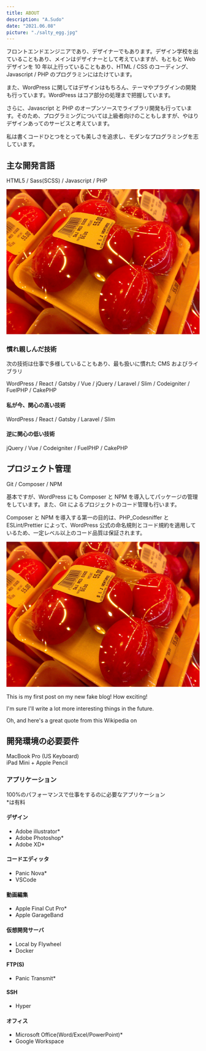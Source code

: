 ```yaml
---
title: ABOUT
description: "A.Sudo"
date: "2021.06.08"
picture: "./salty_egg.jpg"
---
```


フロントエンドエンジニアであり、デザイナーでもあります。デザイン学校を出ていることもあり、メインはデザイナーとして考えていますが、もともと Web デザインを 10 年以上行っていることもあり、HTML / CSS のコーディング、Javascript / PHP のプログラミンにはたけています。

また、WordPress に関してはデザインはもちろん、テーマやプラグインの開発も行っています。WordPress はコア部分の処理まで把握しています。

さらに、Javascript と PHP のオープンソースでライブラリ開発も行っています。そのため、プログラミングについては上級者向けのこともしますが、やはりデザインあってのサービスと考えています。

私は書くコードひとつをとっても美しさを追求し、モダンなプログラミングを志しています。

## 主な開発言語

HTML5 / Sass(SCSS) / Javascript / PHP

![画像の埋込](salty_egg.jpg)

### 慣れ親しんだ技術

次の技術は仕事で多様していることもあり、最も扱いに慣れた CMS およびライブラリ

WordPress / React / Gatsby / Vue / jQuery / Laravel / Slim / Codeigniter / FuelPHP / CakePHP

#### 私が今、関心の高い技術

WordPress / React / Gatsby / Laravel / Slim

#### 逆に関心の低い技術

jQuery / Vue / Codeigniter / FuelPHP / CakePHP

## プロジェクト管理

Git / Composer / NPM

基本ですが、WordPress にも Composer と NPM を導入してパッケージの管理をしています。また、Git によるプロジェクトのコード管理も行います。

Composer と NPM を導入する第一の目的は、PHP_Codesniffer と ESLint/Prettier によって、WordPress 公式の命名規則とコード規約を適用しているため、一定レベル以上のコード品質は保証されます。

![画像の埋込](salty_egg.jpg)

This is my first post on my new fake blog! How exciting!

I'm sure I'll write a lot more interesting things in the future.

Oh, and here's a great quote from this Wikipedia on

## 開発環境の必要要件

MacBook Pro (US Keyboard)  
iPad Mini + Apple Pencil

### アプリケーション

100%のパフォーマンスで仕事をするのに必要なアプリケーション  
\*は有料

#### デザイン

- Adobe illustrator\*
- Adobe Photoshop\*
- Adobe XD\*

#### コードエディッタ

- Panic Nova\*
- VSCode

#### 動画編集

- Apple Final Cut Pro\*
- Apple GarageBand

#### 仮想開発サーバ

- Local by Flywheel
- Docker

#### FTP(S)

- Panic Transmit\*

#### SSH

- Hyper

#### オフィス

- Microsoft Office(Word/Excel/PowerPoint)\*
- Google Workspace
